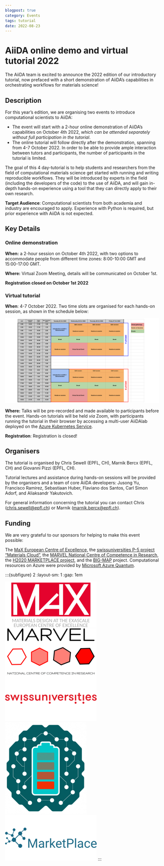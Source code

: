 ```yaml
---
blogpost: true
category: Events
tags: tutorial
date: 2022-08-23
---
```


# AiiDA online demo and virtual tutorial 2022

The AiiDA team is excited to announce the 2022 edition of our introductory tutorial, now prefaced with a short demonstration of AiiDA’s capabilities in orchestrating workflows for materials science!

## Description

For this year’s edition, we are organising two events to introduce computational scientists to AiiDA:

- The event will start with a 2-hour online demonstration of AiiDA’s capabilities on October 4th 2022, _which can be attended separately without full participation in the tutorial_.
- The online tutorial will follow directly after the demonstration, spanning from 4-7 October 2022. In order to be able to provide ample interaction between tutors and participants, the number of participants in the tutorial is limited.

The goal of this 4 day-tutorial is to help students and researchers from the field of computational materials science get started with running and writing reproducible workflows. They will be introduced by experts in the field (including the developers of the code) to the use of AiiDA, and will gain in-depth hands-on experience using a tool that they can directly apply to their own research.

**Target Audience**: Computational scientists from both academia and industry are encouraged to apply. Experience with Python is required, but prior experience with AiiDA is not expected.

## Key Details

### Online demonstration

**When:** a 2-hour session on October 4th 2022, with two options to accommodate people from different time zones: 8:00-10:00 GMT and 15:00-17:00 GMT.

**Where:** Virtual Zoom Meeting, details will be communicated on October 1st.

**Registration closed on October 1st 2022**

### Virtual tutorial

**When**: 4-7 October 2022. Two time slots are organised for each hands-on session, as shown in the schedule below:

![schedule](../pics/legacy/AiiDA-Tutorial2022-Schedule-1.png)

**Where:** Talks will be pre-recorded and made available to participants before the event. Hands-on tutorials will be held _via_ Zoom, with participants running the tutorial in their browser by accessing a multi-user AiiDAlab deployed on the [Azure Kubernetes Service](https://azure.microsoft.com/en-us/products/kubernetes-service/).

**Registration**: Registration is closed!

## Organisers

The tutorial is organised by Chris Sewell (EPFL, CH), Marnik Bercx (EPFL, CH) and Giovanni Pizzi (EPFL, CH).

Tutorial lectures and assistance during hands-on sessions will be provided by the organisers and a team of core AiiDA developers: Jusong Yu, Francisco Ramirez, Sebastiaan Huber, Flaviano dos Santos, Carl Simon Adorf, and Aliaksandr Yakutovich.

For general information concerning the tutorial you can contact Chris (chris.sewell@epfl.ch) or Marnik (marnik.bercx@epfl.ch).

## Funding

We are very grateful to our sponsors for helping to make this event possible:

The [MaX European Centre of Excellence,](http://www.max-centre.eu/) the [swissuniversities P-5 project “Materials Cloud”](https://www.materialscloud.org/swissuniversities), the [MARVEL National Centre of Competence in Research](http://nccr-marvel.ch/), the [H2020 MARKETPLACE project](https://www.the-marketplace-project.eu/), and the [BIG-MAP](https://www.big-map.eu/) project.
Computational resources on Azure were provided by [Microsoft Azure Quantum](https://azure.microsoft.com/en-us/products/quantum/).

:::{subfigure} 2
:layout-sm: 1
:gap: 1em

![max logo](../../pics/sponsors/max-logo-300x150.png)
![marvel logo](../../pics/sponsors/marvel-logo-300x150.png)
![swissuniversities logo](../../pics/sponsors/swissuniversities-logo-300x150.png)
![bigmap logo](../../pics/sponsors/bigmap-267x300.png)
![marketplace logo](../../pics/sponsors/marketplace-logo-300x150.png)
:::
